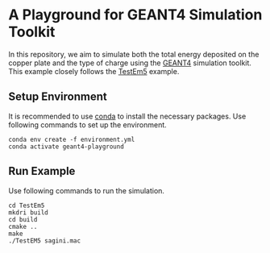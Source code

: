 # A Playground for GEANT4 Simulation Toolkit

In this repository, we aim to simulate both the total energy deposited on the copper plate and the type of charge using the [GEANT4](https://github.com/Geant4/geant4/tree/master) simulation toolkit. This example closely follows the [TestEm5](https://github.com/Geant4/geant4/tree/master/examples/extended/electromagnetic/TestEm5) example.


## Setup Environment

It is recommended to use [conda](https://github.com/conda-forge/miniforge) to install the necessary packages. Use following commands to set up the environment.

```
conda env create -f environment.yml
conda activate geant4-playground
```

## Run Example

Use following commands to run the simulation.

```
cd TestEm5
mkdri build
cd build
cmake ..
make
./TestEM5 sagini.mac
```

